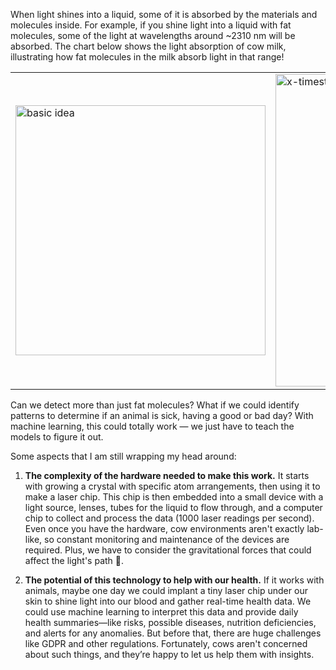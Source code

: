 When light shines into a liquid, some of it is absorbed by the materials and molecules inside. For example, if you shine light into a liquid with fat molecules, some of the light at wavelengths around ~2310 nm will be absorbed. The chart below shows the light absorption of cow milk, illustrating how fat molecules in the milk absorb light in that range!

<table>  <tr>  <td>  <img src="https://imgur.com/2fXsROU.png" alt="basic idea" width="400" />  </td>  <td>  <img src="https://i.imgur.com/oNDMLEh.gif" alt="x-timesteps, y-wavelength, z-light absorption" width="500" />  </td>  </tr>  </table>

Can we detect more than just fat molecules? What if we could identify patterns to determine if an animal is sick, having a good or bad day? With machine learning, this could totally work — we just have to teach the models to figure it out.

Some aspects that I am still wrapping my head around:

1. **The complexity of the hardware needed to make this work.** It starts with growing a crystal with specific atom arrangements, then using it to make a laser chip. This chip is then embedded into a small device with a light source, lenses, tubes for the liquid to flow through, and a computer chip to collect and process the data (1000 laser readings per second). Even once you have the hardware, cow environments aren't exactly lab-like, so constant monitoring and maintenance of the devices are required. Plus, we have to consider the gravitational forces that could affect the light's path 🤯.

2. **The potential of this technology to help with our health.** If it works with animals, maybe one day we could implant a tiny laser chip under our skin to shine light into our blood and gather real-time health data. We could use machine learning to interpret this data and provide daily health summaries—like risks, possible diseases, nutrition deficiencies, and alerts for any anomalies. But before that, there are huge challenges like GDPR and other regulations. Fortunately, cows aren't concerned about such things, and they’re happy to let us help them with insights.
